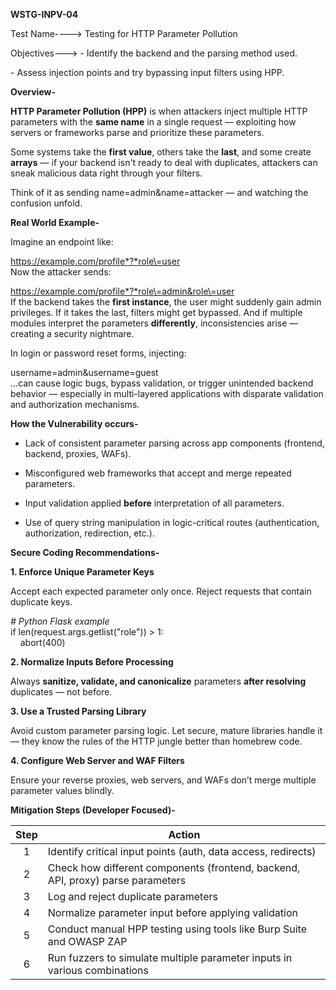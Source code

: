 **WSTG-INPV-04**

Test Name----\> Testing for HTTP Parameter Pollution

Objectives---\> \- Identify the backend and the parsing method used.

\- Assess injection points and try bypassing input filters using HPP.

**Overview-**

**HTTP Parameter Pollution (HPP)** is when attackers inject multiple HTTP parameters with the **same name** in a single request — exploiting how servers or frameworks parse and prioritize these parameters.

Some systems take the **first value**, others take the **last**, and some create **arrays** — if your backend isn't ready to deal with duplicates, attackers can sneak malicious data right through your filters.

Think of it as sending name=admin\&name=attacker — and watching the confusion unfold.

**Real World Example-**

Imagine an endpoint like:

https://example.com/profile*?*role\=user  
Now the attacker sends:

https://example.com/profile*?*role\=admin&role\=user  
If the backend takes the **first instance**, the user might suddenly gain admin privileges. If it takes the last, filters might get bypassed. And if multiple modules interpret the parameters **differently**, inconsistencies arise — creating a security nightmare.

In login or password reset forms, injecting:

username\=admin&username\=guest  
...can cause logic bugs, bypass validation, or trigger unintended backend behavior — especially in multi-layered applications with disparate validation and authorization mechanisms.

**How the Vulnerability occurs-**

* Lack of consistent parameter parsing across app components (frontend, backend, proxies, WAFs).

* Misconfigured web frameworks that accept and merge repeated parameters.

* Input validation applied **before** interpretation of all parameters.

* Use of query string manipulation in logic-critical routes (authentication, authorization, redirection, etc.).

**Secure Coding Recommendations-**

**1\. Enforce Unique Parameter Keys**

Accept each expected parameter only once. Reject requests that contain duplicate keys.

*\# Python Flask example*  
if len(request.args.getlist("role")) \> 1:  
    abort(400)

**2\. Normalize Inputs Before Processing**

Always **sanitize, validate, and canonicalize** parameters **after resolving** duplicates — not before.

**3\. Use a Trusted Parsing Library**

Avoid custom parameter parsing logic. Let secure, mature libraries handle it — they know the rules of the HTTP jungle better than homebrew code.

**4\. Configure Web Server and WAF Filters**

Ensure your reverse proxies, web servers, and WAFs don’t merge multiple parameter values blindly.

**Mitigation Steps (Developer Focused)-**

| Step | Action |
| :---: | ----- |
| 1️ | Identify critical input points (auth, data access, redirects) |
| 2️ | Check how different components (frontend, backend, API, proxy) parse parameters |
| 3️ | Log and reject duplicate parameters |
| 4️ | Normalize parameter input before applying validation |
| 5️ | Conduct manual HPP testing using tools like Burp Suite and OWASP ZAP |
| 6️ | Run fuzzers to simulate multiple parameter inputs in various combinations |

